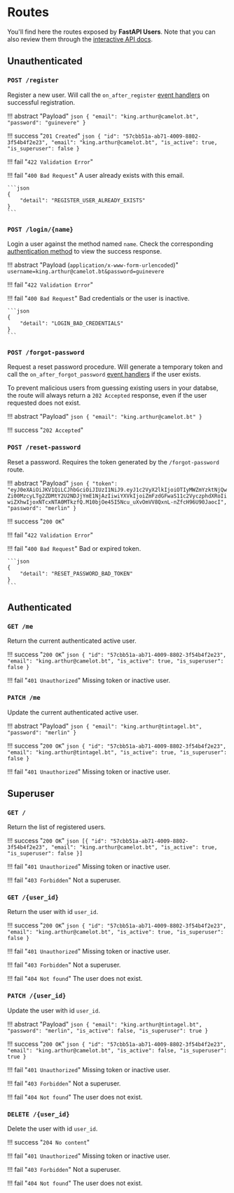 # Routes

You'll find here the routes exposed by **FastAPI Users**. Note that you can also review them through the [interactive API docs](https://fastapi.tiangolo.com/tutorial/first-steps/#interactive-api-docs).

## Unauthenticated

### `POST /register`

Register a new user. Will call the `on_after_register` [event handlers](../configuration/router.md#event-handlers) on successful registration.

!!! abstract "Payload"
    ```json
    {
        "email": "king.arthur@camelot.bt",
        "password": "guinevere"
    }
    ```

!!! success "`201 Created`"
    ```json
    {
        "id": "57cbb51a-ab71-4009-8802-3f54b4f2e23",
        "email": "king.arthur@camelot.bt",
        "is_active": true,
        "is_superuser": false
    }
    ```

!!! fail "`422 Validation Error`"

!!! fail "`400 Bad Request`"
    A user already exists with this email.

    ```json
    {
        "detail": "REGISTER_USER_ALREADY_EXISTS"
    }
    ```

### `POST /login/{name}`

Login a user against the method named `name`. Check the corresponding [authentication method](../configuration/authentication/index.md) to view the success response.

!!! abstract "Payload (`application/x-www-form-urlencoded`)"
    ```
    username=king.arthur@camelot.bt&password=guinevere
    ```

!!! fail "`422 Validation Error`"

!!! fail "`400 Bad Request`"
    Bad credentials or the user is inactive.

    ```json
    {
        "detail": "LOGIN_BAD_CREDENTIALS"
    }
    ```

### `POST /forgot-password`

Request a reset password procedure. Will generate a temporary token and call the `on_after_forgot_password` [event handlers](../configuration/router.md#event-handlers) if the user exists.

To prevent malicious users from guessing existing users in your databse, the route will always return a `202 Accepted` response, even if the user requested does not exist.

!!! abstract "Payload"
    ```json
    {
        "email": "king.arthur@camelot.bt"
    }
    ```

!!! success "`202 Accepted`"

### `POST /reset-password`

Reset a password. Requires the token generated by the `/forgot-password` route.

!!! abstract "Payload"
    ```json
    {
        "token": "eyJ0eXAiOiJKV1QiLCJhbGciOiJIUzI1NiJ9.eyJ1c2VyX2lkIjoiOTIyMWZmYzktNjQwZi00MzcyLTg2ZDMtY2U2NDJjYmE1NjAzIiwiYXVkIjoiZmFzdGFwaS11c2VyczphdXRoIiwiZXhwIjoxNTcxNTA0MTkzfQ.M10bjOe45I5Ncu_uXvOmVV8QxnL-nZfcH96U90JaocI",
        "password": "merlin"
    }
    ```

!!! success "`200 OK`"

!!! fail "`422 Validation Error`"

!!! fail "`400 Bad Request`"
    Bad or expired token.

    ```json
    {
        "detail": "RESET_PASSWORD_BAD_TOKEN"
    }
    ```

## Authenticated

### `GET /me`

Return the current authenticated active user.

!!! success "`200 OK`"
    ```json
    {
        "id": "57cbb51a-ab71-4009-8802-3f54b4f2e23",
        "email": "king.arthur@camelot.bt",
        "is_active": true,
        "is_superuser": false
    }
    ```

!!! fail "`401 Unauthorized`"
    Missing token or inactive user.

### `PATCH /me`

Update the current authenticated active user.

!!! abstract "Payload"
    ```json
    {
        "email": "king.arthur@tintagel.bt",
        "password": "merlin"
    }
    ```

!!! success "`200 OK`"
    ```json
    {
        "id": "57cbb51a-ab71-4009-8802-3f54b4f2e23",
        "email": "king.arthur@tintagel.bt",
        "is_active": true,
        "is_superuser": false
    }
    ```

!!! fail "`401 Unauthorized`"
    Missing token or inactive user.

## Superuser

### `GET /`

Return the list of registered users.

!!! success "`200 OK`"
    ```json
    [{
        "id": "57cbb51a-ab71-4009-8802-3f54b4f2e23",
        "email": "king.arthur@camelot.bt",
        "is_active": true,
        "is_superuser": false
    }]
    ```

!!! fail "`401 Unauthorized`"
    Missing token or inactive user.

!!! fail "`403 Forbidden`"
    Not a superuser.

### `GET /{user_id}`

Return the user with id `user_id`.

!!! success "`200 OK`"
    ```json
    {
        "id": "57cbb51a-ab71-4009-8802-3f54b4f2e23",
        "email": "king.arthur@camelot.bt",
        "is_active": true,
        "is_superuser": false
    }
    ```

!!! fail "`401 Unauthorized`"
    Missing token or inactive user.

!!! fail "`403 Forbidden`"
    Not a superuser.

!!! fail "`404 Not found`"
    The user does not exist.

### `PATCH /{user_id}`

Update the user with id `user_id`.

!!! abstract "Payload"
    ```json
    {
        "email": "king.arthur@tintagel.bt",
        "password": "merlin",
        "is_active": false,
        "is_superuser": true
    }
    ```

!!! success "`200 OK`"
    ```json
    {
        "id": "57cbb51a-ab71-4009-8802-3f54b4f2e23",
        "email": "king.arthur@camelot.bt",
        "is_active": false,
        "is_superuser": true
    }
    ```

!!! fail "`401 Unauthorized`"
    Missing token or inactive user.

!!! fail "`403 Forbidden`"
    Not a superuser.

!!! fail "`404 Not found`"
    The user does not exist.

### `DELETE /{user_id}`

Delete the user with id `user_id`.

!!! success "`204 No content`"

!!! fail "`401 Unauthorized`"
    Missing token or inactive user.

!!! fail "`403 Forbidden`"
    Not a superuser.

!!! fail "`404 Not found`"
    The user does not exist.
